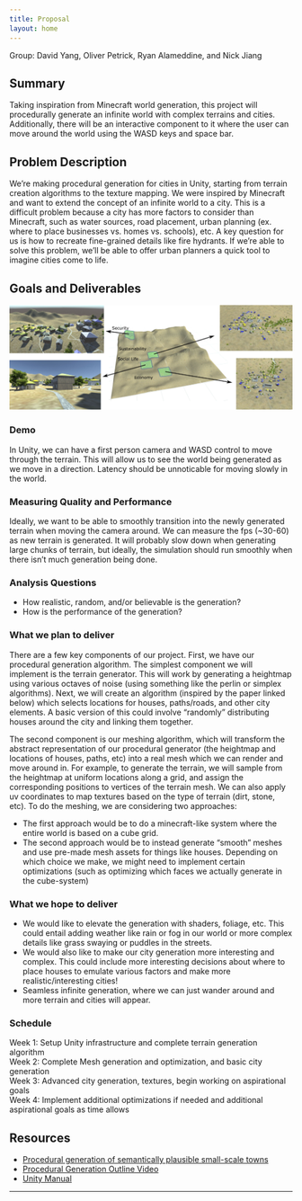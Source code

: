 ```yaml
---
title: Proposal
layout: home
---
```

Group: David Yang, Oliver Petrick, Ryan Alameddine, and Nick Jiang

## Summary
Taking inspiration from Minecraft world generation, this project will procedurally generate an infinite world with
complex terrains and cities. Additionally, there will be an interactive component to it where the user can move around 
the world using the WASD keys and space bar.      
     
## Problem Description
We’re making procedural generation for cities in Unity, starting from terrain creation algorithms to the texture mapping.
        We were inspired by Minecraft and want to extend the concept of an infinite world to a city. This is a difficult problem 
         because a city has more factors to consider than Minecraft, such as water sources, road placement, urban planning 
         (ex. where to place businesses vs. homes vs. schools), etc. A key question for us is how to recreate fine-grained details
          like fire hydrants. If we’re able to solve this problem, we’ll be able to offer urban planners a quick tool to imagine 
          cities come to life.
     
## Goals and Deliverables
![City terrain](procgen.jpg)
### Demo
 In Unity, we can have a first person camera and WASD control to move through the terrain. This will allow us to see the world 
        being generated as we move in a direction. Latency should be unnoticable for moving slowly in the world.
    
    
### Measuring Quality and Performance
  Ideally, we want to be able to smoothly transition into the newly generated terrain when moving the camera around. We can measure 
        the fps (~30-60) as new terrain is generated. It will probably slow down when generating large chunks of terrain, but ideally, the 
        simulation should run smoothly when there isn’t much generation being done. 
      
### Analysis Questions
- How realistic, random, and/or believable is the generation?
- How is the performance of the generation?
  
### What we plan to deliver
There are a few key components of our project. First, we have our procedural generation algorithm. The simplest component we will 
        implement is the terrain generator. This will work by generating a heightmap using various octaves of noise (using something like the 
        perlin or simplex algorithms). Next, we will create an algorithm (inspired by the paper linked below) which selects locations for houses, 
        paths/roads, and other city elements. A basic version of this could involve “randomly” distributing houses around the city and linking them together.
      
  The second component is our meshing algorithm, which will transform the abstract representation of our procedural generator (the heightmap and 
        locations of houses, paths, etc) into a real mesh which we can render and move around in. For example, to generate the terrain, we will sample 
        from the heightmap at uniform locations along a grid, and assign the corresponding positions to vertices of the terrain mesh. We can also apply 
        uv coordinates to map textures based on the type of terrain (dirt, stone, etc). To do the meshing, we are considering two approaches:
     
  - The first approach would be to do a minecraft-like system where the entire world is based on a cube grid.
  - The second approach would be to instead generate “smooth” meshes and use pre-made mesh assets for things like houses.
    Depending on which choice we make, we might need to implement certain optimizations (such as optimizing which faces we actually generate in the
        cube-system)
    
### What we hope to deliver
  - We would like to elevate the generation with shaders, foliage, etc. This could entail adding weather like rain or fog in our world or more complex details like grass swaying or puddles in the streets.
- We would also like to make our city generation more interesting and complex. This could include more interesting decisions about where to place houses to emulate various factors and make more realistic/interesting cities!
 - Seamless infinite generation, where we can just wander around and more terrain and cities will appear.
   
### Schedule
Week 1: Setup Unity infrastructure and complete terrain generation algorithm  
Week 2: Complete Mesh generation and optimization, and basic city generation  
Week 3: Advanced city generation, textures, begin working on aspirational goals  
Week 4: Implement additional optimizations if needed and additional aspirational goals as time allows
      
## Resources
- [Procedural generation of semantically plausible small-scale towns](https://www.sciencedirect.com/science/article/pii/S1524070323000012)
- [Procedural Generation Outline Video](https://www.youtube.com/watch?v=XpG3YqUkCTY&ab_channel=Lejynn)
- [Unity Manual](https://docs.unity3d.com/Manual/index.html)
    

----


[Just the Docs]: https://just-the-docs.github.io/just-the-docs/
[GitHub Pages]: https://docs.github.com/en/pages
[README]: https://github.com/just-the-docs/just-the-docs-template/blob/main/README.md
[Jekyll]: https://jekyllrb.com
[GitHub Pages / Actions workflow]: https://github.blog/changelog/2022-07-27-github-pages-custom-github-actions-workflows-beta/
[use this template]: https://github.com/just-the-docs/just-the-docs-template/generate
